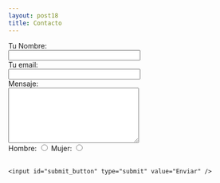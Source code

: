 ```yaml
---
layout: post18
title: Contacto
---
```



<div id="after_submit"></div>
<form id="contact_form" action="https://formspree.io/xqkybgyy" method="POST" enctype="multipart/form-data">
  <div class="row">
    <label class="required" for="name">Tu Nombre:</label><br />
    <input id="name" class="input" name="name" type="text" value="" size="30" required /><br />
    <span id="name_validation" class="error_message"></span>
  </div>
  <div class="row">
    <label class="required" for="email">Tu email:</label><br />
    <input id="email" class="input" name="email" type="text" value="" size="30" required /><br />
    <span id="email_validation" class="error_message"></span>
  </div>
  <div class="row">
    <label class="required" for="message">Mensaje:</label><br />
    <textarea id="message" class="input" name="message" rows="7" cols="30"></textarea><br />
    <span id="message_validation" class="error_message"></span>
  </div>
  <div class="row">
    <label class="required" for="hombre">Hombre: </label>
    <input id="hombre" type="radio" name="genero">
    <label class="required" for="mujer">Mujer: </label>
    <input id="mujer" type="radio" name="genero">
    <span id="message_validation" class="error_message"></span>
  </div>
  

   <div class="g-recaptcha" data-sitekey="6LcPWfUZAAAAAMO0bfX6yvrHYr_Z2SA3ZConk5mJ"></div>
   <br />

    <input id="submit_button" type="submit" value="Enviar" />
</form>



